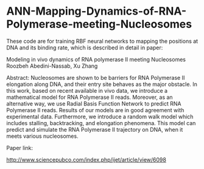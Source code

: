 # ANN-Mapping-Dynamics-of-RNA-Polymerase-meeting-Nucleosomes
These code are for training RBF neural networks to mapping the positions at DNA and its binding rate, which is described in detail in paper:

Modeling in vivo dynamics of RNA polymerase II meeting Nucleosomes
Roozbeh Abedini-Nassab, Xu Zhang

Abstract:
Nucleosomes are shown to be barriers for RNA Polymerase II elongation along DNA, and their entry site behaves as the major obstacle. 
In this work, based on recent available in vivo data, we introduce a mathematical model for RNA Polymerase II reads. Moreover, as an 
alternative way, we use Radial Basis Function Network to predict RNA Polymerase II reads. Results of our models are in good agreement
with experimental data. Furthermore, we introduce a random walk model which includes stalling, backtracking, and elongation phenomena.
This model can predict and simulate the RNA Polymerase II trajectory on DNA, when it meets various nucleosomes.

Paper link:

http://www.sciencepubco.com/index.php/ijet/article/view/6098
